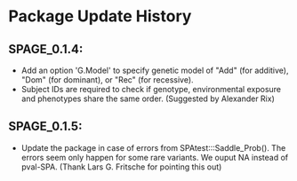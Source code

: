 
# Package Update History

## SPAGE_0.1.4: 
* Add an option 'G.Model' to specify genetic model of "Add" (for additive), "Dom" (for dominant), or "Rec" (for recessive). 
* Subject IDs are required to check if genotype, environmental exposure and phenotypes share the same order. (Suggested by Alexander Rix) 

## SPAGE_0.1.5:
* Update the package in case of errors from SPAtest:::Saddle_Prob(). The errors seem only happen for some rare variants. We ouput NA instead of pval-SPA. (Thank Lars G. Fritsche for pointing this out)

